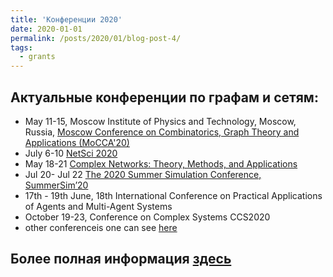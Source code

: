 ```yaml
---
title: 'Конференции 2020'
date: 2020-01-01
permalink: /posts/2020/01/blog-post-4/
tags:
  - grants
---
```

## Актуальные конференции по графам и сетям:
* May 11-15, Moscow Institute of Physics and Technology, Moscow, Russia, [Moscow Conference on Combinatorics, Graph Theory and Applications (MoCCA'20)](http://mipt2020.combgeo.org/)
* July 6-10 [NetSci 2020](http://netsci2020.netscisociety.net/) 
* May 18-21 [Complex Networks: Theory, Methods, and Applications](https://ntmf.lakecomoschool.org/lecturers/)
* Jul 20- Jul 22 [The 2020 Summer Simulation Conference, SummerSim’20](https://scs.org/summersim/)
* 17th - 19th June, 18th International Conference on Practical Applications of Agents and Multi-Agent Systems
* October 19-23, Conference on Complex Systems CCS2020
* other conferenceis one can see [here](https://www.conference-service.com/conferences/complex-networks.html)
 
Более полная информация [здесь](https://mnyudina.github.io/posts/2020/01/blog-post-2/)
------

